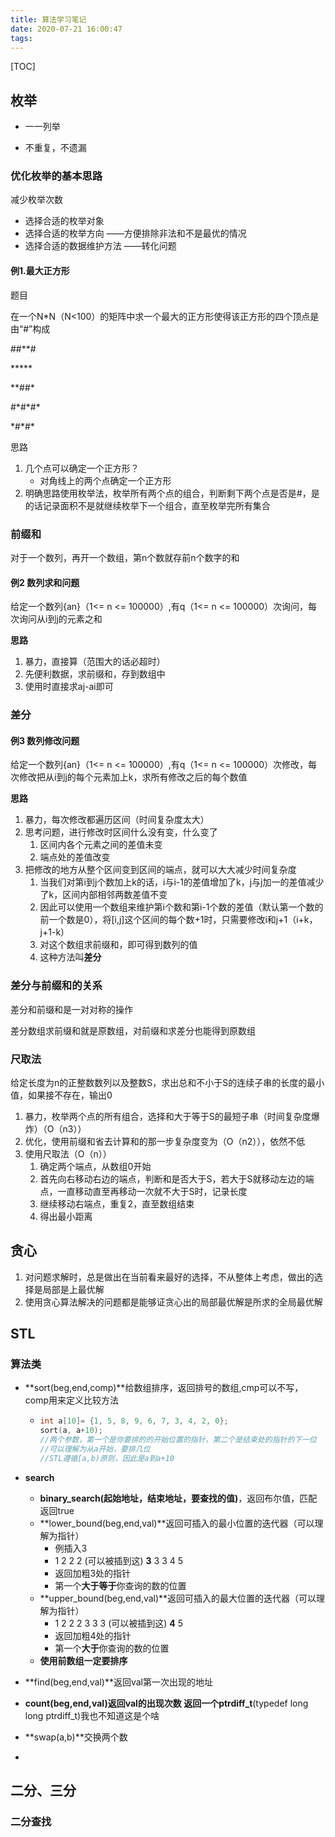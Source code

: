 ```yaml
---
title: 算法学习笔记
date: 2020-07-21 16:00:47
tags:
---
```


[TOC]

## 枚举

- 一一列举

- 不重复，不遗漏

  <!--more-->

### 优化枚举的基本思路

减少枚举次数

- 选择合适的枚举对象
- 选择合适的枚举方向 ——方便排除非法和不是最优的情况
- 选择合适的数据维护方法 ——转化问题



#### 例1.最大正方形

题目

在一个N*N（N<100）的矩阵中求一个最大的正方形使得该正方形的四个顶点是由“#”构成

##**#

\*\****

\*\*##*

#\*#\*#*

\*#\*#*

思路

1. 几个点可以确定一个正方形？
   - 对角线上的两个点确定一个正方形
2. 明确思路使用枚举法，枚举所有两个点的组合，判断剩下两个点是否是#，是的话记录面积不是就继续枚举下一个组合，直至枚举完所有集合

### 前缀和

对于一个数列，再开一个数组，第n个数就存前n个数字的和

#### 例2 数列求和问题

给定一个数列{an}（1<= n <= 100000）,有q（1<= n <= 100000）次询问，每次询问从i到j的元素之和

**思路**

1. 暴力，直接算（范围大的话必超时）
2. 先便利数据，求前缀和，存到数组中
3. 使用时直接求aj-ai即可

### 差分

#### 例3 数列修改问题

给定一个数列{an}（1<= n <= 100000）,有q（1<= n <= 100000）次修改，每次修改把从i到j的每个元素加上k，求所有修改之后的每个数值

**思路**

1. 暴力，每次修改都遍历区间（时间复杂度太大）
2. 思考问题，进行修改时区间什么没有变，什么变了
   1. 区间内各个元素之间的差值未变
   2. 端点处的差值改变
3. 把修改的地方从整个区间变到区间的端点，就可以大大减少时间复杂度
   1. 当我们对第i到j个数加上k的话，i与i-1的差值增加了k，j与j加一的差值减少了k，区间内部相邻两数差值不变
   2. 因此可以使用一个数组来维护第i个数和第i-1个数的差值（默认第一个数的前一个数是0），将[i,j]这个区间的每个数+1时，只需要修改i和j+1（i+k，j+1-k）
   3. 对这个数组求前缀和，即可得到数列的值
   4. 这种方法叫**差分**

### 差分与前缀和的关系

差分和前缀和是一对对称的操作

差分数组求前缀和就是原数组，对前缀和求差分也能得到原数组

### 尺取法

给定长度为n的正整数数列以及整数S，求出总和不小于S的连续子串的长度的最小值，如果接不存在，输出0

1. 暴力，枚举两个点的所有组合，选择和大于等于S的最短子串（时间复杂度爆炸）（O（n3））
2. 优化，使用前缀和省去计算和的那一步复杂度变为（O（n2）），依然不低
3. 使用尺取法（O（n））
   1. 确定两个端点，从数组0开始
   2. 首先向右移动右边的端点，判断和是否大于S，若大于S就移动左边的端点，一直移动直至再移动一次就不大于S时，记录长度
   3. 继续移动右端点，重复2，直至数组结束
   4. 得出最小距离



## 贪心

1. 对问题求解时，总是做出在当前看来最好的选择，不从整体上考虑，做出的选择是局部是上最优解
2. 使用贪心算法解决的问题都是能够证贪心出的局部最优解是所求的全局最优解

## STL

### 算法类

- **sort(beg,end,comp)**给数组排序，返回排号的数组,cmp可以不写，comp用来定义比较方法

  - ```c++
    int a[10]= {1, 5, 8, 9, 6, 7, 3, 4, 2, 0};
    sort(a, a+10);
    //两个参数，第一个是你要排的的开始位置的指针，第二个是结束处的指针的下一位
    //可以理解为从a开始，要排几位
    //STL遵循[a,b)原则，因此是a到a+10
    ```

- **search**
  
  - **binary_search(起始地址，结束地址，要查找的值)**，返回布尔值，匹配返回true
  - **lower_bound(beg,end,val)**返回可插入的最小位置的迭代器（可以理解为指针）
    - 例插入3
    - 1 2 2 2 (可以被插到这) **3** 3 3 4 5
    - 返回加粗3处的指针
    - 第一个**大于等于**你查询的数的位置
  - **upper_bound(beg,end,val)**返回可插入的最大位置的迭代器（可以理解为指针）
    - 1 2 2 2  3 3 3 (可以被插到这) **4** 5
    - 返回加粗4处的指针
    - 第一个**大于**你查询的数的位置
  - **使用前数组一定要排序**
- **find(beg,end,val)**返回val第一次出现的地址
- **count(beg,end,val)**返回val的出现次数 返回一个**ptrdiff_t**(typedef long long ptrdiff_t)我也不知道这是个啥
- **swap(a,b)**交换两个数
- 

## 二分、三分

### 二分查找

